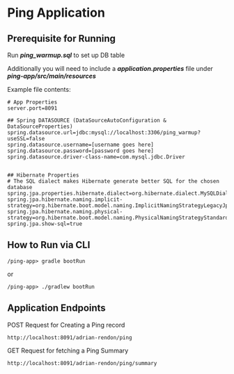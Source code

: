 # Ping Application 

## Prerequisite for Running
Run **_ping_warmup.sql_** to set up DB table

Additionally you will need to include a **_application.properties_** file under **_ping-app/src/main/resources_**

Example file contents:

```
# App Properties
server.port=8091

## Spring DATASOURCE (DataSourceAutoConfiguration & DataSourceProperties)
spring.datasource.url=jdbc:mysql://localhost:3306/ping_warmup?useSSL=false
spring.datasource.username=[username goes here]
spring.datasource.password=[password goes here]
spring.datasource.driver-class-name=com.mysql.jdbc.Driver


## Hibernate Properties
# The SQL dialect makes Hibernate generate better SQL for the chosen database
spring.jpa.properties.hibernate.dialect=org.hibernate.dialect.MySQLDialect
spring.jpa.hibernate.naming.implicit-strategy=org.hibernate.boot.model.naming.ImplicitNamingStrategyLegacyJpaImpl
spring.jpa.hibernate.naming.physical-strategy=org.hibernate.boot.model.naming.PhysicalNamingStrategyStandardImpl
spring.jpa.show-sql=true
```

## How to Run via CLI
```
/ping-app> gradle bootRun
```

or 

```
/ping-app> ./gradlew bootRun
```

## Application Endpoints
POST Request for Creating a Ping record
```
http://localhost:8091/adrian-rendon/ping
```
GET Request for fetching a Ping Summary
```
http://localhost:8091/adrian-rendon/ping/summary
```